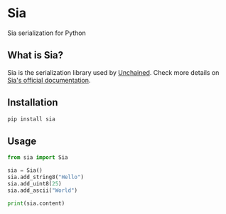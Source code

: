 # Sia

Sia serialization for Python

## What is Sia?

Sia is the serialization library used by [Unchained](https://github.com/TimeleapLabs/unchained). Check more details on [Sia's official documentation](https://timeleap.swiss/docs/products/sia).

## Installation

```bash
pip install sia
```

## Usage

```python
from sia import Sia

sia = Sia()
sia.add_string8("Hello")
sia.add_uint8(25)
sia.add_ascii("World")

print(sia.content)
```
